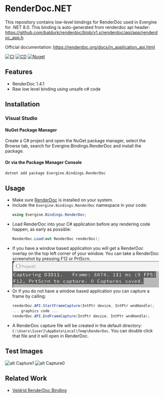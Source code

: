 # RenderDoc.NET
This repository contains low-level bindings for RenderDoc used in Evergine for .NET 8.0.
This binding is auto-generated from renderdoc api header: https://github.com/baldurk/renderdoc/blob/v1.x/renderdoc/api/app/renderdoc_app.h

Official documentation: https://renderdoc.org/docs/in_application_api.html

[![CI](https://github.com/EvergineTeam/RenderDoc.NET/actions/workflows/CI.yml/badge.svg)](https://github.com/EvergineTeam/RenderDoc.NET/actions/workflows/CI.yml)
[![CD](https://github.com/EvergineTeam/RenderDoc.NET/actions/workflows/CD.yml/badge.svg)](https://github.com/EvergineTeam/RenderDoc.NET/actions/workflows/CD.yml)
[![Nuget](https://img.shields.io/nuget/v/Evergine.Bindings.RenderDoc?logo=nuget)](https://www.nuget.org/packages/Evergine.Bindings.RenderDoc)

## Features

- RenderDoc 1.4.1
- Raw low level binding using unsafe c# code

## Installation
### Visual Studio
#### NuGet Package Manager
Create a C# project and open the NuGet package manager, select the Browse tab, search for Evergine.Bindings.RenderDoc and install the package.
#### Or via the Package Manager Console
```
dotnet add package Evergine.Bindings.RenderDoc
```

## Usage
- Make sure [RenderDoc](https://renderdoc.org/) is installed on your system. 
- Include the `Evergine.Bindings.RenderDoc` namespace in your code:
    ```csharp
    using Evergine.Bindings.RenderDoc;
    ```
- Load RenderDoc into your C# application before any rendering code happen, as early as possible:
    ```csharp
    RenderDoc.Load(out RenderDoc renderDoc);
    ```
- If you have a window based application you will get a RenderDoc overlay on the top left corner of your window. You can take a RenderDoc screenshot by pressing F12 or PrtScrn.
![alt Capture0](RenderDocOverlay.png)
- Or if you do not have a window based application you can capture a frame by calling:
    ```csharp
    renderDoc.API.StartFrameCapture(IntPtr device, IntPtr wndHandle);
    ... graphics code ...
    renderDoc.API.EndFrameCapture(IntPtr device, IntPtr wndHandle);
    ```
- A RenderDoc capture file will be created in the default directory: `C:\Users\{user}\AppData\Local\Temp\RenderDoc`. You can double click that file and it will open in RenderDoc.
## Test Images

![alt Capture1](Capture1.JPG)
![alt Capture0](Capture.JPG)

## Related Work

- [Veldrid RenderDoc Binding](https://github.com/mellinoe/veldrid/tree/c44982e59b0a77a3e01ece926e9993dc72986b0d/src/Veldrid.RenderDoc)
